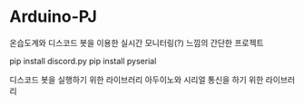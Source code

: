 # Arduino-PJ

온습도계와 디스코드 봇을 이용한 실시간 모니터링(?) 느낌의 간단한 프로젝트


pip install discord.py
pip install pyserial

디스코드 봇을 실행하기 위한 라이브러리
아두이노와 시리얼 통신을 하기 위한 라이브러리
